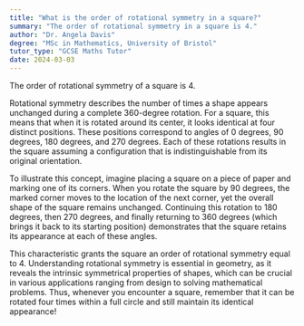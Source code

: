 ```yaml
---
title: "What is the order of rotational symmetry in a square?"
summary: "The order of rotational symmetry in a square is 4."
author: "Dr. Angela Davis"
degree: "MSc in Mathematics, University of Bristol"
tutor_type: "GCSE Maths Tutor"
date: 2024-03-03
---
```


The order of rotational symmetry of a square is $4$.

Rotational symmetry describes the number of times a shape appears unchanged during a complete $360$-degree rotation. For a square, this means that when it is rotated around its center, it looks identical at four distinct positions. These positions correspond to angles of $0$ degrees, $90$ degrees, $180$ degrees, and $270$ degrees. Each of these rotations results in the square assuming a configuration that is indistinguishable from its original orientation.

To illustrate this concept, imagine placing a square on a piece of paper and marking one of its corners. When you rotate the square by $90$ degrees, the marked corner moves to the location of the next corner, yet the overall shape of the square remains unchanged. Continuing this rotation to $180$ degrees, then $270$ degrees, and finally returning to $360$ degrees (which brings it back to its starting position) demonstrates that the square retains its appearance at each of these angles.

This characteristic grants the square an order of rotational symmetry equal to $4$. Understanding rotational symmetry is essential in geometry, as it reveals the intrinsic symmetrical properties of shapes, which can be crucial in various applications ranging from design to solving mathematical problems. Thus, whenever you encounter a square, remember that it can be rotated four times within a full circle and still maintain its identical appearance!
    